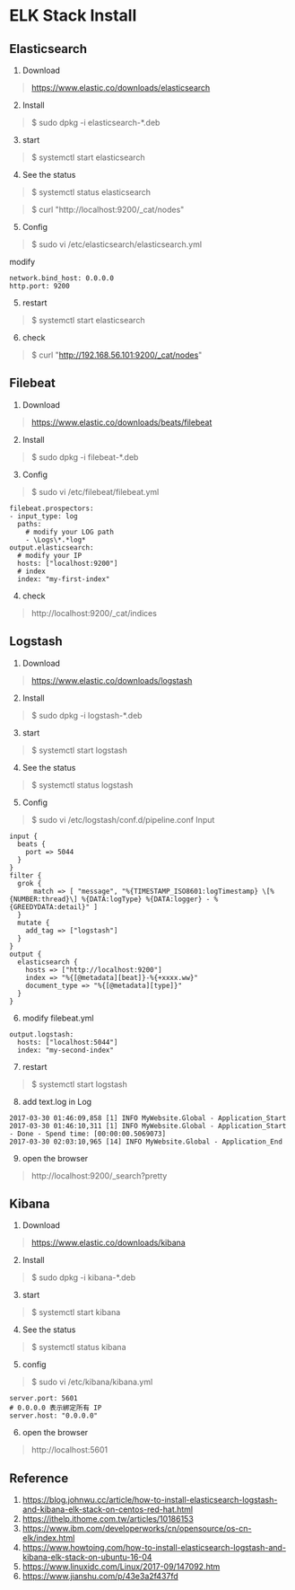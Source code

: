 # ELK Stack Install
## Elasticsearch
1. Download
> https://www.elastic.co/downloads/elasticsearch
2. Install 
> $ sudo dpkg -i elasticsearch-*.deb
3. start 
> $ systemctl start elasticsearch
4. See the status
>$ systemctl status elasticsearch

>$ curl "http://localhost:9200/_cat/nodes"
5. Config
>$ sudo vi /etc/elasticsearch/elasticsearch.yml

modify
```
network.bind_host: 0.0.0.0
http.port: 9200
```
5. restart
> $ systemctl start elasticsearch
6. check
> $ curl "http://192.168.56.101:9200/_cat/nodes"
 
## Filebeat
1. Download
> https://www.elastic.co/downloads/beats/filebeat 
2. Install
> $ sudo dpkg -i filebeat-*.deb
3. Config
>$ sudo vi /etc/filebeat/filebeat.yml
```
filebeat.prospectors:
- input_type: log
  paths:
    # modify your LOG path
    - \Logs\*.*log*
output.elasticsearch:
  # modify your IP
  hosts: ["localhost:9200"]
  # index  
  index: "my-first-index"
```
4. check
> http://localhost:9200/_cat/indices

## Logstash
1. Download
> https://www.elastic.co/downloads/logstash
2. Install
> $ sudo dpkg -i logstash-*.deb
3. start 
> $ systemctl start logstash
4. See the status
>$ systemctl status logstash
5. Config
>$ sudo vi /etc/logstash/conf.d/pipeline.conf
Input
```
input {
  beats {
    port => 5044
  }
}
filter {
  grok {		
      match => [ "message", "%{TIMESTAMP_ISO8601:logTimestamp} \[%{NUMBER:thread}\] %{DATA:logType} %{DATA:logger} - %{GREEDYDATA:detail}" ]
  }
  mutate {
    add_tag => ["logstash"]
  }
}
output {
  elasticsearch {
    hosts => ["http://localhost:9200"]
    index => "%{[@metadata][beat]}-%{+xxxx.ww}"
    document_type => "%{[@metadata][type]}"
  }
}
```
6. modify filebeat.yml
```
output.logstash:
  hosts: ["localhost:5044"]
  index: "my-second-index"
```
7. restart
> $ systemctl start logstash
8. add text.log in Log
```
2017-03-30 01:46:09,858 [1] INFO MyWebsite.Global - Application_Start
2017-03-30 01:46:10,311 [1] INFO MyWebsite.Global - Application_Start - Done - Spend time: [00:00:00.5069073]
2017-03-30 02:03:10,965 [14] INFO MyWebsite.Global - Application_End
```
9. open the browser
> http://localhost:9200/_search?pretty

## Kibana
1. Download
> https://www.elastic.co/downloads/kibana
2. Install 
> $ sudo dpkg -i kibana-*.deb
3. start 
> $ systemctl start kibana
4. See the status
> $ systemctl status kibana
5. config
> $ sudo vi /etc/kibana/kibana.yml

```
server.port: 5601
# 0.0.0.0 表示綁定所有 IP
server.host: "0.0.0.0"
```

6. open the browser
> http://localhost:5601

## Reference
1. https://blog.johnwu.cc/article/how-to-install-elasticsearch-logstash-and-kibana-elk-stack-on-centos-red-hat.html
2. https://ithelp.ithome.com.tw/articles/10186153
3. https://www.ibm.com/developerworks/cn/opensource/os-cn-elk/index.html
4. https://www.howtoing.com/how-to-install-elasticsearch-logstash-and-kibana-elk-stack-on-ubuntu-16-04
5. https://www.linuxidc.com/Linux/2017-09/147092.htm
6. https://www.jianshu.com/p/43e3a2f437fd